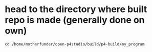 

# head to the directory where built repo is made (generally done on own)
```
cd /home/motherfunder/open-p4studio/build/p4-build/my_program

```


